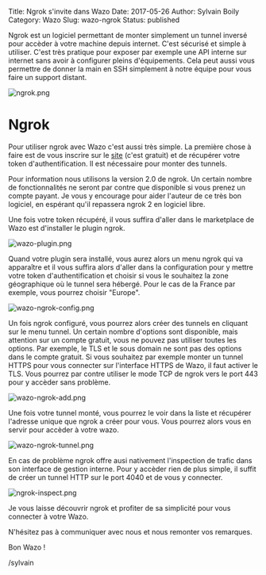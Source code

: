 Title: Ngrok s'invite dans Wazo
Date: 2017-05-26
Author: Sylvain Boily
Category: Wazo
Slug: wazo-ngrok
Status: published


Ngrok est un logiciel permettant de monter simplement un tunnel inversé pour accèder à votre machine depuis internet. C'est sécurisé et simple à utiliser. C'est très pratique pour exposer par exemple une API interne sur internet sans avoir à configurer pleins d'équipements. Cela peut aussi vous permettre de donner la main en SSH simplement à notre équipe pour vous faire un support distant.

![ngrok.png](/public/wazo-ngrok/ngrok.png "Ngrok website")

# Ngrok

Pour utiliser ngrok avec Wazo c'est aussi très simple. La première chose à faire est de vous inscrire sur le [site](http://ngrok.com) (c'est gratuit) et de récupérer votre token d'authentification. Il est nécessaire pour monter des tunnels.

Pour information nous utilisons la version 2.0 de ngrok. Un certain nombre de fonctionnalités ne seront par contre que disponible si vous prenez un compte payant. Je vous y encourage pour aider l'auteur de ce très bon logiciel, en espérant qu'il repassera ngrok 2 en logiciel libre.

Une fois votre token récupéré, il vous suffira d'aller dans le marketplace de Wazo est d'installer le plugin ngrok.

![wazo-plugin.png](/public/wazo-ngrok/wazo-plugin.png "Wazo ngrok plugin")


Quand votre plugin sera installé, vous aurez alors un menu ngrok qui va apparaître et il vous suffira alors d'aller dans la configuration pour y mettre votre token d'authentification et choisir si vous le souhaitez la zone géographique où le tunnel sera hébergé. Pour le cas de la France par exemple, vous pourrez choisir "Europe".


![wazo-ngrok-config.png](/public/wazo-ngrok/wazo-ngrok-config.png "Wazo ngrok config")


Un fois ngrok configuré, vous pourrez alors créer des tunnels en cliquant sur le menu tunnel. Un certain nombre d'options sont disponible, mais attention sur un compte gratuit, vous ne pouvez pas utiliser toutes les options. Par exemple, le TLS et le sous domain ne sont pas des options dans le compte gratuit. Si vous souhaitez par exemple monter un tunnel HTTPS pour vous connecter sur l'interface HTTPS de Wazo, il faut activer le TLS. Vous pourrez par contre utiliser le mode TCP de ngrok vers le port 443 pour y accèder sans problème.


![wazo-ngrok-add.png](/public/wazo-ngrok/wazo-ngrok-add.png "Wazo ngrok add tunnel")


Une fois votre tunnel monté, vous pourrez le voir dans la liste et récupérer l'adresse unique que ngrok a créer pour vous. Vous pourrez alors vous en servir pour accèder à votre wazo.


![wazo-ngrok-tunnel.png](/public/wazo-ngrok/wazo-ngrok-tunnel.png "Wazo ngrok tunnel")


En cas de problème ngrok offre ausi nativement l'inspection de trafic dans son interface de gestion interne. Pour y accèder rien de plus simple, il suffit de créer un tunnel HTTP sur le port 4040 et de vous y connecter.


![ngrok-inspect.png](/public/wazo-ngrok/ngrok-inspect.png "Ngrok inspect")


Je vous laisse découvrir ngrok et profiter de sa simplicité pour vous connecter à votre Wazo.

N'hésitez pas à communiquer avec nous et nous remonter vos remarques.

Bon Wazo !

/sylvain
